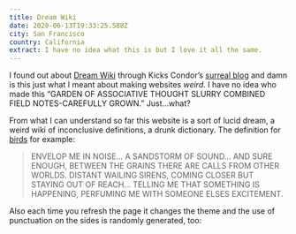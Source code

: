 ```yaml
---
title: Dream Wiki
date: 2020-06-13T19:33:25.588Z
city: San Francisco
country: California
extract: I have no idea what this is but I love it all the same.
---
```

I found out about [Dream Wiki](https://dreamwiki.sixey.es/welcome.dream/) through Kicks Condor’s [surreal blog](https://www.kickscondor.com/) and damn is this just what I meant about making websites _weird_. I have no idea who made this “GARDEN OF ASSOCIATIVE THOUGHT SLURRY COMBINED FIELD NOTES-CAREFULLY GROWN.” Just...what?

From what I can understand so far this website is a sort of lucid dream, a weird wiki of inconclusive definitions, a drunk dictionary. The definition for [birds](https://dreamwiki.sixey.es/calls.dream/) for example:

> ENVELOP ME IN NOISE... A SANDSTORM OF SOUND... AND SURE ENOUGH, BETWEEN THE GRAINS THERE ARE CALLS FROM OTHER WORLDS. DISTANT WAILING SIRENS, COMING CLOSER BUT STAYING OUT OF REACH... TELLING ME THAT SOMETHING IS HAPPENING, PERFUMING ME WITH SOMEONE ELSES EXCITEMENT.

Also each time you refresh the page it changes the theme and the use of punctuation on the sides is randomly generated, too:


